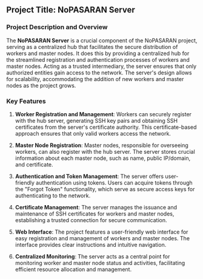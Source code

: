 ## Project Title: NoPASARAN Server

### Project Description and Overview

The **NoPASARAN Server** is a crucial component of the NoPASARAN project, serving as a centralized hub that facilitates the secure distribution of workers and master nodes.
It does this by providing a centralized hub for the streamlined registration and authentication processes of workers and master nodes. Acting as a trusted intermediary, the server ensures that only authorized entities gain access to the network.
The server's design allows for scalability, accommodating the addition of new workers and master nodes as the project grows.

### Key Features

1. **Worker Registration and Management**: Workers can securely register with the hub server, generating SSH key pairs and obtaining SSH certificates from the server's certificate authority. This certificate-based approach ensures that only valid workers access the network.

2. **Master Node Registration**: Master nodes, responsible for overseeing workers, can also register with the hub server. The server stores crucial information about each master node, such as name, public IP/domain, and certificate.

3. **Authentication and Token Management**: The server offers user-friendly authentication using tokens. Users can acquire tokens through the "Forgot Token" functionality, which serve as secure access keys for authenticating to the network.

4. **Certificate Management**: The server manages the issuance and maintenance of SSH certificates for workers and master nodes, establishing a trusted connection for secure communication.

5. **Web Interface**: The project features a user-friendly web interface for easy registration and management of workers and master nodes. The interface provides clear instructions and intuitive navigation.

6. **Centralized Monitoring**: The server acts as a central point for monitoring worker and master node status and activities, facilitating efficient resource allocation and management.